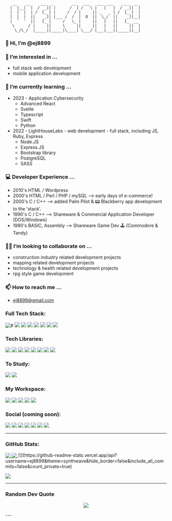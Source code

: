        __    __    ___  _        __   ___   ___ ___    ___  __ 
      |  |__|  |  /  _]| |      /  ] /   \ |   |   |  /  _]|  |
      |  |  |  | /  [_ | |     /  / |     || _   _ | /  [_ |  |
      |  |  |  ||    _]| |___ /  /  |  O  ||  \_/  ||    _]|__|
      |  `  '  ||   [_ |     /   \_ |     ||   |   ||   [_  __ 
       \      / |     ||     \     ||     ||   |   ||     ||  |
        \_/\_/  |_____||_____|\____| \___/ |___|___||_____||__|


### 👋 Hi, I’m @ej8899 ###
### 👀 I’m interested in ...  ###
  - full stack web development
  - mobile application development
### 🌱 I’m currently learning ... ###
  - 2023 - Application Cybersecurity
      - Advanced React
      - Svelte
      - Typescript
      - Swift
      - Python
  - 2022 - LightHouseLabs - web development - full stack, including JS, Ruby, Express
      - Node.JS
      - Express.JS
      - Bootstrap library
      - PostgreSQL
      - SASS
### 💻 Developer Experience ... ###
  - 2010's HTML / Wordpress
  - 2000's HTML / Perl / PHP / mySQL --> early days of e-commerce!
  - 2000's C / C++ --> added Palm Pilot & 📟 Blackberry app development to the 'stack'.
  - 1990's C / C++ --> Shareware & Commercial Application Developer (DOS/Windows)
  - 1980's BASIC, Assembly --> Shareware Game Dev 🕹️ (Commodore & Tandy) 
### 👷‍♂️ I’m looking to collaborate on ... ###
  - construction industry related development projects
  - mapping related development projects
  - technology & health related development projects
  - rpg style game development
### 📫 How to reach me ... ###
  - ej8899@gmail.com

### Full Tech Stack:  ###
![#](https://img.shields.io/badge/C-00599C?style=for-the-badge&logo=c&logoColor=white) ![](https://img.shields.io/badge/C%2B%2B-00599C?style=for-the-badge&logo=c%2B%2B&logoColor=white) ![](https://img.shields.io/badge/HTML5-E34F26?style=for-the-badge&logo=html5&logoColor=white) ![](https://img.shields.io/badge/JavaScript-323330?style=for-the-badge&logo=javascript&logoColor=F7DF1E) ![](https://img.shields.io/badge/PHP-777BB4?style=for-the-badge&logo=php&logoColor=white) ![](https://img.shields.io/badge/Perl-39457E?style=for-the-badge&logo=perl&logoColor=white) ![](https://img.shields.io/badge/CSS3-1572B6?style=for-the-badge&logo=css3&logoColor=white) ![](https://img.shields.io/badge/Markdown-000000?style=for-the-badge&logo=markdown&logoColor=white)

### Tech Libraries:  ###
![](https://img.shields.io/badge/Bootstrap-563D7C?style=for-the-badge&logo=bootstrap&logoColor=white) ![](https://img.shields.io/badge/chai-A30701?style=for-the-badge&logo=chai&logoColor=white) ![](https://img.shields.io/badge/Express.js-000000?style=for-the-badge&logo=express&logoColor=white) ![](https://img.shields.io/badge/Font_Awesome-339AF0?style=for-the-badge&logo=fontawesome&logoColor=white) ![](https://img.shields.io/badge/Mocha-8D6748?style=for-the-badge&logo=Mocha&logoColor=white) ![](https://img.shields.io/badge/Node.js-339933?style=for-the-badge&logo=nodedotjs&logoColor=white)  ![](https://img.shields.io/badge/npm-CB3837?style=for-the-badge&logo=npm&logoColor=white) ![](https://img.shields.io/badge/MySQL-005C84?style=for-the-badge&logo=mysql&logoColor=white)

### To Study: ###
![](https://img.shields.io/badge/Vue.js-35495E?style=for-the-badge&logo=vuedotjs&logoColor=4FC08D) ![](https://img.shields.io/badge/PostgreSQL-316192?style=for-the-badge&logo=postgresql&logoColor=white)
<!--- https://github.com/alexandresanlim/Badges4-README.md-Profile#-languages- --->

### My Workspace:  ###
![](https://img.shields.io/badge/Pop!_OS-48B9C7?style=for-the-badge&logo=Pop!_OS&logoColor=white) ![](https://img.shields.io/badge/Ubuntu-E95420?style=for-the-badge&logo=ubuntu&logoColor=white) ![](https://img.shields.io/badge/Windows-0078D6?style=for-the-badge&logo=windows&logoColor=white) ![](https://img.shields.io/badge/mac%20os-000000?style=for-the-badge&logo=apple&logoColor=white) ![](https://img.shields.io/badge/VSCode-0078D4?style=for-the-badge&logo=visual%20studio%20code&logoColor=white)

### Social (coming soon): ### 
![](https://img.shields.io/badge/Gmail-D14836?style=for-the-badge&logo=gmail&logoColor=white) ![](https://img.shields.io/badge/Codewars-B1361E?style=for-the-badge&logo=Codewars&logoColor=white) ![](https://img.shields.io/badge/GitHub-100000?style=for-the-badge&logo=github&logoColor=white) ![](https://img.shields.io/badge/Facebook-1877F2?style=for-the-badge&logo=facebook&logoColor=white) ![](https://img.shields.io/badge/Instagram-E4405F?style=for-the-badge&logo=instagram&logoColor=white) ![](https://img.shields.io/badge/LinkedIn-0077B5?style=for-the-badge&logo=linkedin&logoColor=white) ![](https://img.shields.io/badge/Twitter-1DA1F2?style=for-the-badge&logo=twitter&logoColor=white)

---
### GitHub Stats:
<a href="https://github.com/ej8899">
  <img align="center" src="https://github-readme-stats.vercel.app/api/pin/?username=ej8899&repo=github-readme-stats" />
</a>
<a href="https://github.com/ej8899">
  <img align="center" src="https://github-readme-stats.vercel.app/api/pin/?username=ej8899&repo=convoychat" />
</a>
![](https://github-readme-stats.vercel.app/api?username=ej8899&theme=synthwave&hide_border=false&include_all_commits=false&count_private=true)<br/>

![](https://github-readme-stats.vercel.app/api/top-langs/?username=ej8899&theme=synthwave&hide_border=false&include_all_commits=false&count_private=true&layout=compact)

---
### Random Dev Quote
<p align="center" width="100%">
    <img src="https://quotes-github-readme.vercel.app/api?type=horizontal&theme=radical">
</p>
---


<!---
![](https://github-readme-streak-stats.herokuapp.com/?user=ej8899&theme=synthwave&hide_border=false)<br/>

ej8899/ej8899 is a ✨ special ✨ repository because its `README.md` (this file) appears on your GitHub profile.
You can click the Preview link to take a look at your changes.
--->
